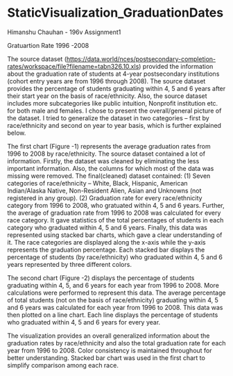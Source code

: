 # StaticVisualization_GraduationDates

Himanshu Chauhan  - 196v Assignment1 

Gratuartion Rate 1996 -2008

The source dataset (https://data.world/nces/postsecondary-completion-rates/workspace/file?filename=tabn326.10.xls) provided the information about the graduation rate of students at 4-year postsecondary institutions (cohort entry years are from 1996 through 2008). The source dataset provides the percentage of students graduating within 4, 5 and 6 years after their start year on the basis of race/ethnicity. Also, the source dataset includes more subcategories like public intuition, Nonprofit institution etc. for both male and females. I chose to present the overall/general picture of the dataset. I tried to generalize the dataset in two categories – first by race/ethnicity and second on year to year basis, which is further explained below.

The first chart (Figure -1) represents the average graduation rates from 1996 to 2008 by race/ethnicity. The source dataset contained a lot of information. Firstly, the dataset was cleaned by eliminating the less important information. Also, the columns for which most of the data was missing were removed. The final(cleaned) dataset contained: (1) Seven categories of race/ethnicity – White, Black, Hispanic, American Indian/Alaska Native, Non-Resident Alien, Asian and Unknowns (not registered in any group). (2) Graduation rate for every race/ethnicity category from 1996 to 2008, who gratuated within 4, 5 and 6 years. Further, the average of graduation rate from 1996 to 2008 was calculated for every race category. It gave statistics of the total percentages of students in each category who graduated within 4, 5 and 6 years. Finally, this data was represented using stacked bar charts, which gave a clear understanding of it. The race categories are displayed along the x-axis while the y-axis represents the graduation percentage. Each stacked bar displays the percentage of students (by race/ethnicity) who graduated within 4, 5 and 6 years represented by three different colors.

The second chart (Figure -2) displays the percentage of students graduating within 4, 5, and 6 years for each year from 1996 to 2008. More calculations were performed to represent this data. The average percentage of total students (not on the basis of race/ethnicity) graduating within 4, 5 and 6 years was calculated for each year from 1996 to 2008. This data was then plotted on a line chart. Each line displays the percentage of students who graduated within 4, 5 and 6 years for every year.

The visualization provides an overall generalized information about the graduation rates by race/ethnicity and also the total graduation rate for each year from 1996 to 2008. Color consistency is maintained throughout for better understanding. Stacked bar chart was used in the first chart to simplify comparison among each race. 

 
